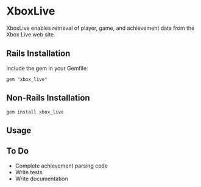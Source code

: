 # XboxLive

XboxLive enables retrieval of player, game, and achievement data from
the Xbox Live web site.

## Rails Installation

Include the gem in your Gemfile:

    gem "xbox_live"

## Non-Rails Installation

    gem install xbox_live

## Usage


## To Do

* Complete achievement parsing code
* Write tests
* Write documentation
